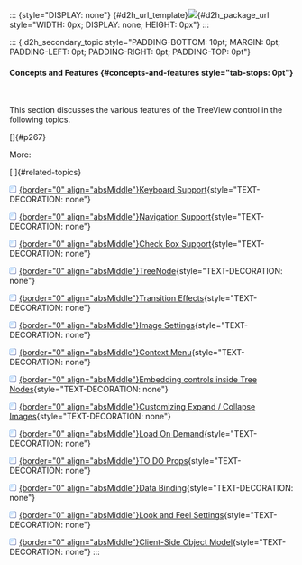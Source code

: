 ::: {style="DISPLAY: none"}
[](ms-xhelp:///?Id=d2h_url_template){#d2h_url_template}![](!package_url!){#d2h_package_url style="WIDTH: 0px; DISPLAY: none; HEIGHT: 0px"}
:::

::: {.d2h_secondary_topic style="PADDING-BOTTOM: 10pt; MARGIN: 0pt; PADDING-LEFT: 0pt; PADDING-RIGHT: 0pt; PADDING-TOP: 0pt"}
#### Concepts and Features {#concepts-and-features style="tab-stops: 0pt"}

 

This section discusses the various features of the TreeView control in the following topics.

[]{#p267} 

More:

[ ]{#related-topics}

[![](button.gif){border="0" align="absMiddle"}Keyboard Support](ms-xhelp:///?Id=2a99f5e6-3566-4fb7-af27-714571c075b2){style="TEXT-DECORATION: none"}

[![](button.gif){border="0" align="absMiddle"}Navigation Support](ms-xhelp:///?Id=ad073431-9aea-4d6a-b5d6-e67713348558){style="TEXT-DECORATION: none"}

[![](button.gif){border="0" align="absMiddle"}Check Box Support](ms-xhelp:///?Id=5e8e9d54-16bf-4286-a394-c4ad2846aaf8){style="TEXT-DECORATION: none"}

[![](button.gif){border="0" align="absMiddle"}TreeNode](ms-xhelp:///?Id=eb37f6fe-44eb-486d-927e-8d294ba67de5){style="TEXT-DECORATION: none"}

[![](button.gif){border="0" align="absMiddle"}Transition Effects](ms-xhelp:///?Id=24d05e5d-1bf9-42b3-aacb-01b7a98c0250){style="TEXT-DECORATION: none"}

[![](button.gif){border="0" align="absMiddle"}Image Settings](ms-xhelp:///?Id=a66ebe9e-8b40-48df-8278-f40751304dd3){style="TEXT-DECORATION: none"}

[![](button.gif){border="0" align="absMiddle"}Context Menu](ms-xhelp:///?Id=507e085f-25a8-41f5-9ac2-2723e96a1185){style="TEXT-DECORATION: none"}

[![](button.gif){border="0" align="absMiddle"}Embedding controls inside Tree Nodes](ms-xhelp:///?Id=bb38de0b-478d-46e8-9244-e600c784002d){style="TEXT-DECORATION: none"}

[![](button.gif){border="0" align="absMiddle"}Customizing Expand / Collapse Images](ms-xhelp:///?Id=c9285d33-1b4d-4d97-8586-2a8b28d88d4b){style="TEXT-DECORATION: none"}

[![](button.gif){border="0" align="absMiddle"}Load On Demand](ms-xhelp:///?Id=a600d9a1-95e8-42e8-9dd6-144169921ed6){style="TEXT-DECORATION: none"}

[![](button.gif){border="0" align="absMiddle"}TO DO Props](ms-xhelp:///?Id=c1302e78-829f-445e-89ac-7490ba516a40){style="TEXT-DECORATION: none"}

[![](button.gif){border="0" align="absMiddle"}Data Binding](ms-xhelp:///?Id=99b6f7f1-ce42-46cc-ad7c-1f7adb29d768){style="TEXT-DECORATION: none"}

[![](button.gif){border="0" align="absMiddle"}Look and Feel Settings](ms-xhelp:///?Id=bf24fed9-3390-4031-a391-985151e59ea5){style="TEXT-DECORATION: none"}

[![](button.gif){border="0" align="absMiddle"}Client-Side Object Model](ms-xhelp:///?Id=3cdfbc98-79f5-4f96-9dbb-ebdac8869b9a){style="TEXT-DECORATION: none"}
:::
